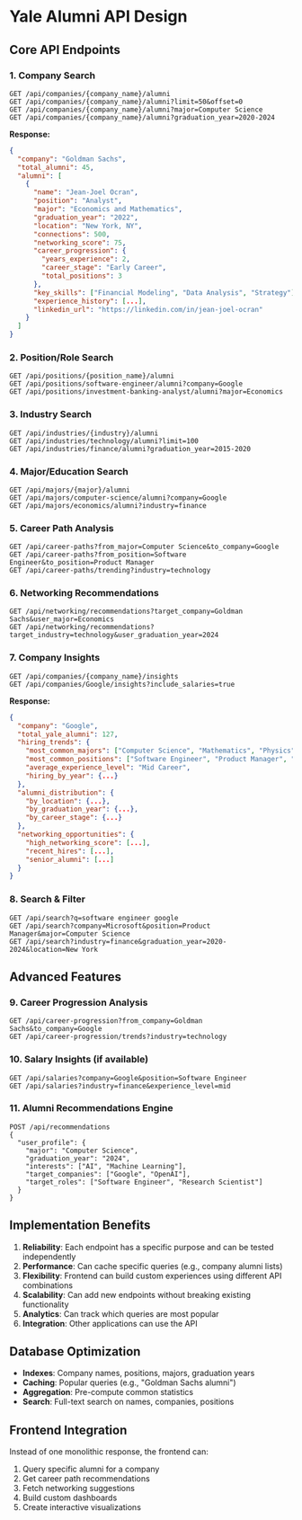 # Yale Alumni API Design

## Core API Endpoints

### 1. Company Search
```
GET /api/companies/{company_name}/alumni
GET /api/companies/{company_name}/alumni?limit=50&offset=0
GET /api/companies/{company_name}/alumni?major=Computer Science
GET /api/companies/{company_name}/alumni?graduation_year=2020-2024
```

**Response:**
```json
{
  "company": "Goldman Sachs",
  "total_alumni": 45,
  "alumni": [
    {
      "name": "Jean-Joel Ocran",
      "position": "Analyst",
      "major": "Economics and Mathematics",
      "graduation_year": "2022",
      "location": "New York, NY",
      "connections": 500,
      "networking_score": 75,
      "career_progression": {
        "years_experience": 2,
        "career_stage": "Early Career",
        "total_positions": 3
      },
      "key_skills": ["Financial Modeling", "Data Analysis", "Strategy"],
      "experience_history": [...],
      "linkedin_url": "https://linkedin.com/in/jean-joel-ocran"
    }
  ]
}
```

### 2. Position/Role Search
```
GET /api/positions/{position_name}/alumni
GET /api/positions/software-engineer/alumni?company=Google
GET /api/positions/investment-banking-analyst/alumni?major=Economics
```

### 3. Industry Search
```
GET /api/industries/{industry}/alumni
GET /api/industries/technology/alumni?limit=100
GET /api/industries/finance/alumni?graduation_year=2015-2020
```

### 4. Major/Education Search
```
GET /api/majors/{major}/alumni
GET /api/majors/computer-science/alumni?company=Google
GET /api/majors/economics/alumni?industry=finance
```

### 5. Career Path Analysis
```
GET /api/career-paths?from_major=Computer Science&to_company=Google
GET /api/career-paths?from_position=Software Engineer&to_position=Product Manager
GET /api/career-paths/trending?industry=technology
```

### 6. Networking Recommendations
```
GET /api/networking/recommendations?target_company=Goldman Sachs&user_major=Economics
GET /api/networking/recommendations?target_industry=technology&user_graduation_year=2024
```

### 7. Company Insights
```
GET /api/companies/{company_name}/insights
GET /api/companies/Google/insights?include_salaries=true
```

**Response:**
```json
{
  "company": "Google",
  "total_yale_alumni": 127,
  "hiring_trends": {
    "most_common_majors": ["Computer Science", "Mathematics", "Physics"],
    "most_common_positions": ["Software Engineer", "Product Manager", "Data Scientist"],
    "average_experience_level": "Mid Career",
    "hiring_by_year": {...}
  },
  "alumni_distribution": {
    "by_location": {...},
    "by_graduation_year": {...},
    "by_career_stage": {...}
  },
  "networking_opportunities": {
    "high_networking_score": [...],
    "recent_hires": [...],
    "senior_alumni": [...]
  }
}
```

### 8. Search & Filter
```
GET /api/search?q=software engineer google
GET /api/search?company=Microsoft&position=Product Manager&major=Computer Science
GET /api/search?industry=finance&graduation_year=2020-2024&location=New York
```

## Advanced Features

### 9. Career Progression Analysis
```
GET /api/career-progression?from_company=Goldman Sachs&to_company=Google
GET /api/career-progression/trends?industry=technology
```

### 10. Salary Insights (if available)
```
GET /api/salaries?company=Google&position=Software Engineer
GET /api/salaries?industry=finance&experience_level=mid
```

### 11. Alumni Recommendations Engine
```
POST /api/recommendations
{
  "user_profile": {
    "major": "Computer Science",
    "graduation_year": "2024",
    "interests": ["AI", "Machine Learning"],
    "target_companies": ["Google", "OpenAI"],
    "target_roles": ["Software Engineer", "Research Scientist"]
  }
}
```

## Implementation Benefits

1. **Reliability**: Each endpoint has a specific purpose and can be tested independently
2. **Performance**: Can cache specific queries (e.g., company alumni lists)
3. **Flexibility**: Frontend can build custom experiences using different API combinations
4. **Scalability**: Can add new endpoints without breaking existing functionality
5. **Analytics**: Can track which queries are most popular
6. **Integration**: Other applications can use the API

## Database Optimization

- **Indexes**: Company names, positions, majors, graduation years
- **Caching**: Popular queries (e.g., "Goldman Sachs alumni")
- **Aggregation**: Pre-compute common statistics
- **Search**: Full-text search on names, companies, positions

## Frontend Integration

Instead of one monolithic response, the frontend can:
1. Query specific alumni for a company
2. Get career path recommendations
3. Fetch networking suggestions
4. Build custom dashboards
5. Create interactive visualizations
